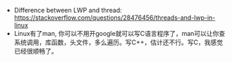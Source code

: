* Difference between LWP and thread: https://stackoverflow.com/questions/28476456/threads-and-lwp-in-linux
* Linux有了man, 你可以不用开google就可以写C语言程序了，man可以让你查系统调用，库函数，头文件，多么遍历。写C++，估计还不行。写C，我感觉已经很顺畅了。
